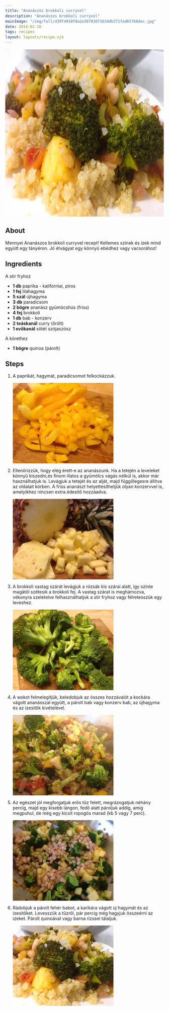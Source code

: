 ```yaml
---
title: "Ananászos brokkoli curryvel"
description: "Ananászos brokkoli curryvel"
mainImage: "/img/full/d39f4910f8a2e307836f1634db371fad65768dec.jpg"
date: 2014-02-16
tags: recipes
layout: layouts/recipe.njk
---
```

                        
<p align="center"><a href="https://cookpad.com/hu/receptek/1924011-ananaszos-brokkoli-curryvel" rel="Recipe source page"><img width="751" height="532" src="/img/full/d39f4910f8a2e307836f1634db371fad65768dec.jpg"/></a></p>

## About
Mennyei Ananászos brokkoli curryvel recept! Kellemes színek és ízek mind együtt egy tányéron. Jó étvágyat egy könnyű ebédhez vagy vacsorához!

>  

## Ingredients

A stir fryhoz
* **1 db** paprika - kaliforniai, piros
* **1 fej** lilahagyma
* **5 szál** újhagyma
* **3 db** paradicsom
* **2 bögre** ananász gyümöcshús (friss)
* **4 fej** brokkoli
* **1 db** bab - konzerv
* **2 teáskanál** curry (őrölt)
* **1 evőkanál** sötét szójaszósz

A körethez
* **1 bögre** quinoa (párolt)

## Steps

1. A paprikát, hagymát, paradicsomot felkockázzuk.
 
    <p><img width="320" height="256" align="left" src="/img/full/c097ae894712e943851db6d8fffbe6e0979389d8.jpg"/></p><div style="clear: both"/>

2. Ellenőrizzük, hogy elég érett-e az ananászunk. Ha a tetején a leveleket könnyű kiszedni,és finom illatos a gyümölcs vágás nélkül is, akkor már használhatjuk is. Levágjuk a tetejét és az alját, majd függőlegesre állitva az oldalait körben. A friss ananászt helyettesithetjük olyan konzervvel is, amelyikhez nincsen extra édesitő hozzáadva.
 
    <p><img width="320" height="256" align="left" src="/img/full/a359298f696245fb0fa360354aac9a5a38ea3e09.jpg"/></p><div style="clear: both"/>

3. A brokkoli vastag szárát levágjuk a rózsák kis szárai alatt, igy szinte magától szétesik a brokkoli fej. A vastag szárat is meghámozva, vékonyra szeletelve felhasználhatjuk a stir fryhoz vagy félretesszük egy leveshez.
 
    <p><img width="320" height="256" align="left" src="/img/full/254dfbb7dc288c560327ba68b59c6aa65734300c.jpg"/></p><div style="clear: both"/>

4. A wokot felmelegitjük, beledobjuk az összes hozzávalót a kockára vágott ananásszal együtt, a párolt bab vagy konzerv bab, az újhagyma és az izesitők kivételével.
 
    <p><img width="320" height="256" align="left" src="/img/full/64ed83975b45192259a28affd5faad2e3dd4ec7e.jpg"/></p><div style="clear: both"/>

5. Az egészet jól megforgatjuk erős tűz felett, megrázogatjuk néhány percig, majd egy kisebb lángon, fedő alatt pároljuk addig, amig megpuhul, de még egy kicsit ropogós marad (kb 5 vagy 7 perc).
 
    <p><img width="320" height="256" align="left" src="/img/full/9dfdfd3a52698d51bcf464c0c524d65eda3f8f9b.jpg"/></p><div style="clear: both"/>

6. Rádobjuk a párolt fehér babot, a karikára vágott új hagymát és az izesitőket. Levesszük a tűzről, pár percig még hagyjuk összeérni az izeket. Párolt quinoával vagy barna rizssel tálaljuk.
 
    <p><img width="320" height="256" align="left" src="/img/full/4edaff5290330a2d0081c046a416d2e82c0508a7.jpg"/></p><div style="clear: both"/>

